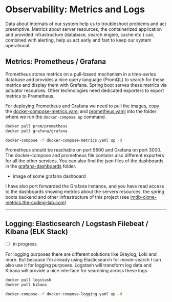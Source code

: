 
# Observability: Metrics and Logs

Data about internals of our system help us to troubleshoot problems and act 
preemptive. Metrics about server resources, the containerized application and provided 
infrastructure (database, search engine, cache etc.) can, combined with alerting, help 
us act early and fast to keep our system operational.

## Metrics: Prometheus / Grafana

Prometheus stores metrics on a pull-based mechanism in a time-series database and provides a nice query
language (PromQL) to search for these metrics and display them with Grafana. Spring boot serves these 
metrics via actuator resources. Other technologies need dedicated exporters to export metrics to Prometheus.

For deploying Prometheus and Grafana we need to pull the images, copy the 
[docker-compose-metrics.yaml](./metrics/docker-compose-metrics.yaml) and [prometheus.yaml](./metrics/prometheus.yml)
into the folder where we run the `docker-compose up` command.

```bash
docker pull prom/prometheus
docker pull grafana/grafana

docker-compose -f docker-compose-metrics.yaml up -d
```

Prometheus should be reachable on port 9500 and Grafana on port 3000. The docker-compose and
prometheus file contains also different exporters for all the other services. You can also
find the json files of the dashboards in the [grafana-dashboards](./metrics/grafana-dashboards) 
folder.

- image of some grafana dashboard

I have also port forwarded the Grafana instance, and you have read access to the dashboards
showing metrics about the servers resources, the spring boots backend and other infrastructure of 
this project  (see [imdb-clone-metrics.the-coding-lab.com](https://imdb-clone-metrics.the-coding-lab.com))

---

## Logging: Elasticsearch / Logstash Filebeat / Kibana (ELK Stack)

-[ ] in progress

For logging purposes there are different solutions like Graylog, Loki and more. But because I'm already 
using Elasticsearch for movie-search I can also use it for logging purposes. Logstash will transform 
log data and Kibana will provide a nice interface for searching across these logs.


```bash
docker pull logstash
docker pull kibana

docker-compose -f docker-compose-logging.yaml up -d
```

